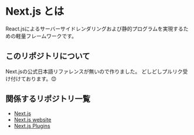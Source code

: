 # Next.js とは

React.jsによるサーバーサイドレンダリングおよび静的プログラムを実現するための軽量フレームワークです。

## このリポジトリについて
Next.jsの公式日本語リファレンスが無いので作りました。
どしどしプルリク受け付けております。😊



## 関係するリポジトリ一覧

- [Next.js](https://github.com/zeit/next.js)
- [Next.js website](https://github.com/zeit/next-site)
- [Next.js Plugins](https://github.com/zeit/next-plugins)
